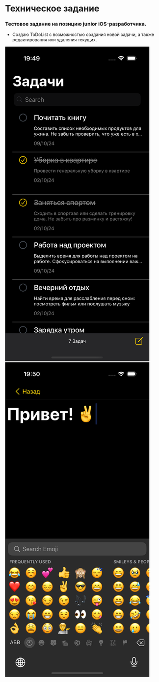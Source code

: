 # Техническое задание

### Тестовое задание на позицию junior iOS-разработчика.

- Создаю ToDoList с возможностью создания новой задачи, а также редактирования или удаления текущих.

![](screenshots/screenshot-01.png)
![](screenshots/screenshot-02.png)
